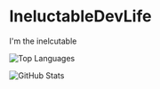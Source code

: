 # IneluctableDevLife

I'm the inelcutable 

![Top Languages](https://github-readme-stats.vercel.app/api/top-langs/?username=JoseTbn&show_icons=true&theme=radical)

![GitHub Stats](https://github-readme-stats.vercel.app/api?username=JoseTbn&theme=radical)
